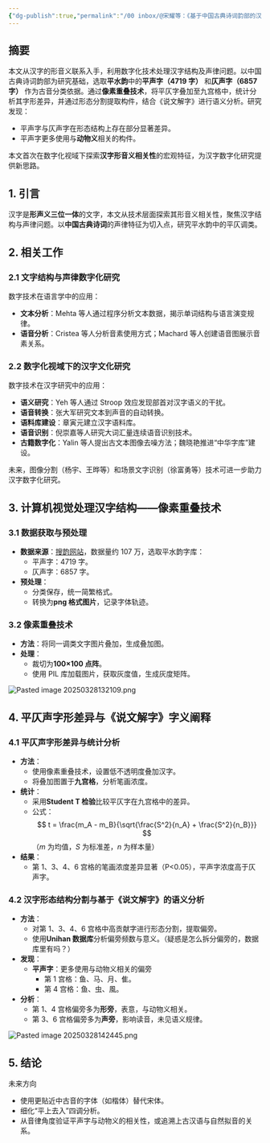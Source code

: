 ```yaml
---
{"dg-publish":true,"permalink":"/00 inbox/@宋耀等：《基于中国古典诗词韵部的汉字数字化处理与形音义相关性研究》/","created":"2025-03-27T18:02:08.156+08:00","updated":"2025-03-28T14:35:47.311+08:00"}
---
```



## 摘要

本文从汉字的形音义联系入手，利用数字化技术处理汉字结构及声律问题。以中国古典诗词韵部为研究基础，选取**平水韵**中的**平声字（4719 字）** 和**仄声字（6857 字）** 作为古音分类依据。通过**像素重叠技术**，将平仄字叠加至九宫格中，统计分析其字形差异，并通过形态分割提取构件，结合《说文解字》进行语义分析。研究发现：
- 平声字与仄声字在形态结构上存在部分显著差异。
- 平声字更多使用与**动物义**相关的构件。

本文首次在数字化视域下探索**汉字形音义相关性**的宏观特征，为汉字数字化研究提供新思路。

## 1. 引言
汉字是**形声义三位一体**的文字，本文从技术层面探索其形音义相关性，聚焦汉字结构与声律问题。以**中国古典诗词**的声律特征为切入点，研究平水韵中的平仄调类。

## 2. 相关工作
### 2.1 文字结构与声律数字化研究
数字技术在语言学中的应用：
- **文本分析**：Mehta 等人通过程序分析文本数据，揭示单词结构与语言演变规律。
- **语音分析**：Cristea 等人分析音素使用方式；Machard 等人创建语音图展示音素关系。

### 2.2 数字化视域下的汉字文化研究
数字技术在汉字研究中的应用：
- **语义研究**：Yeh 等人通过 Stroop 效应发现部首对汉字语义的干扰。
- **语音转换**：张大军研究文本到声音的自动转换。
- **语料库建设**：章寅元建立汉字语料库。
- **语音识别**：倪崇嘉等人研究大词汇量连续语音识别技术。
- **古籍数字化**：Yalin 等人提出古文本图像去噪方法；魏晓艳推进“中华字库”建设。

未来，图像分割（杨宇、王晔等）和场景文字识别（徐富勇等）技术可进一步助力汉字数字化研究。

## 3. 计算机视觉处理汉字结构——像素重叠技术

### 3.1 数据获取与预处理
- **数据来源**：[搜韵网站](https://sou-yun.cn/)，数据量约 107 万，选取平水韵字库：
  - 平声字：4719 字。
  - 仄声字：6857 字。
- **预处理**：
  - 分类保存，统一简繁格式。
  - 转换为**png 格式图片**，记录字体轨迹。

### 3.2 像素重叠技术
- **方法**：将同一调类文字图片叠加，生成叠加图。
- **处理**：
  - 裁切为**100×100 点阵**。
  - 使用 PIL 库加载图片，获取灰度值，生成灰度矩阵。

![Pasted image 20250328132109.png](/img/user/09%20settings/Z%20attachment/Pasted%20image%2020250328132109.png)
## 4. 平仄声字形差异与《说文解字》字义阐释
### 4.1 平仄声字形差异与统计分析
- **方法**：
  - 使用像素重叠技术，设置低不透明度叠加汉字。
  - 将叠加图置于**九宫格**，分析笔画浓度。
- **统计**：
  - 采用**Student T 检验**比较平仄字在九宫格中的差异。
  - 公式：  
    $$ t = \frac{m_A - m_B}{\sqrt{\frac{S^2}{n_A} + \frac{S^2}{n_B}}} $$
    （$m$ 为均值，$S$ 为标准差，$n$ 为样本量）
- **结果**：
  - 第 1、3、4、6 宫格的笔画浓度差异显著（P<0.05），平声字浓度高于仄声字。

### 4.2 汉字形态结构分割与基于《说文解字》的语义分析
- **方法**：
  - 对第 1、3、4、6 宫格中高贡献字进行形态分割，提取偏旁。
  - 使用**Unihan 数据库**分析偏旁频数与意义。（疑惑是怎么拆分偏旁的，数据库里有吗？）
- **发现**：
  - **平声字**：更多使用与动物义相关的偏旁
    - 第 1 宫格：鱼、马、月、隹。
    - 第 4 宫格：鱼、虫、風。
- **分析**：
  - 第 1、4 宫格偏旁多为**形旁**，表意，与动物义相关。
  - 第 3、6 宫格偏旁多为**声旁**，影响读音，未见语义规律。

![Pasted image 20250328142445.png](/img/user/09%20settings/Z%20attachment/Pasted%20image%2020250328142445.png)
## 5. 结论
未来方向
- 使用更贴近中古音的字体（如楷体）替代宋体。
- 细化“平上去入”四调分析。
- 从音律角度验证平声字与动物义的相关性，或追溯上古汉语与自然拟音的关系。
